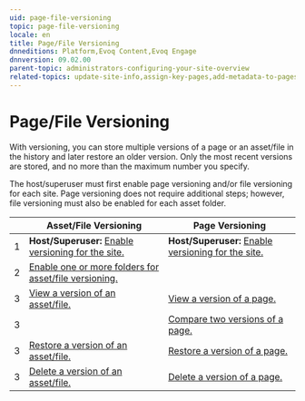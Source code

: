 ```yaml
---
uid: page-file-versioning
topic: page-file-versioning
locale: en
title: Page/File Versioning
dnneditions: Platform,Evoq Content,Evoq Engage
dnnversion: 09.02.00
parent-topic: administrators-configuring-your-site-overview
related-topics: update-site-info,assign-key-pages,add-metadata-to-pages,configure-messaging,access-web-config,configure-check-for-new-version,participate-in-improvement-program,configure-html-editor,administrators-extensions-overview,administrators-connectors-overview,administrators-workflows-overview,administrators-search-overview,administrators-vocabularies-overview
---
```


# Page/File Versioning

With versioning, you can store multiple versions of a page or an asset/file in the history and later restore an older version. Only the most recent versions are stored, and no more than the maximum number you specify.

The host/superuser must first enable page versioning and/or file versioning for each site. Page versioning does not require additional steps; however, file versioning must also be enabled for each asset folder.

| |**Asset/File Versioning**|**Page Versioning**|
|---|---|---|
|1|**Host/Superuser:** [Enable versioning for the site.](xref:configure-page-file-versioning-for-site)|**Host/Superuser:** [Enable versioning for the site.](xref:configure-page-file-versioning-for-site)|
|2|[Enable one or more folders for asset/file versioning.](xref:configure-folder-file-versioning)| |
|3|[View a version of an asset/file.](xref:view-file-versions)|[View a version of a page.](xref:view-page-versions)|
|3| |[Compare two versions of a page.](xref:compare-page-versions)|
|3|[Restore a version of an asset/file.](xref:restore-file-version)|[Restore a version of a page.](xref:restore-page-version)|
|3|[Delete a version of an asset/file.](xref:delete-file-version)|[Delete a version of a page.](xref:delete-page-version)|
